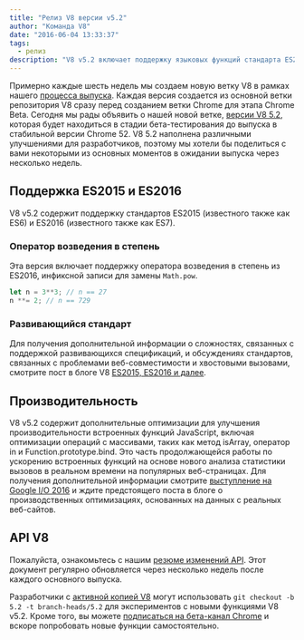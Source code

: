 ```yaml
---
title: "Релиз V8 версии v5.2"
author: "Команда V8"
date: "2016-06-04 13:33:37"
tags: 
  - релиз
description: "V8 v5.2 включает поддержку языковых функций стандарта ES2016."
---
```

Примерно каждые шесть недель мы создаем новую ветку V8 в рамках нашего [процесса выпуска](/docs/release-process). Каждая версия создается из основной ветки репозитория V8 сразу перед созданием ветки Chrome для этапа Chrome Beta. Сегодня мы рады объявить о нашей новой ветке, [версии V8 5.2](https://chromium.googlesource.com/v8/v8.git/+log/branch-heads/5.2), которая будет находиться в стадии бета-тестирования до выпуска в стабильной версии Chrome 52. V8 5.2 наполнена различными улучшениями для разработчиков, поэтому мы хотели бы поделиться с вами некоторыми из основных моментов в ожидании выпуска через несколько недель.

<!--truncate-->
## Поддержка ES2015 и ES2016

V8 v5.2 содержит поддержку стандартов ES2015 (известного также как ES6) и ES2016 (известного также как ES7).

### Оператор возведения в степень

Эта версия включает поддержку оператора возведения в степень из ES2016, инфиксной записи для замены `Math.pow`.

```js
let n = 3**3; // n == 27
n **= 2; // n == 729
```

### Развивающийся стандарт

Для получения дополнительной информации о сложностях, связанных с поддержкой развивающихся спецификаций, и обсуждениях стандартов, связанных с проблемами веб-совместимости и хвостовыми вызовами, смотрите пост в блоге V8 [ES2015, ES2016 и далее](/blog/modern-javascript).

## Производительность

V8 v5.2 содержит дополнительные оптимизации для улучшения производительности встроенных функций JavaScript, включая оптимизации операций с массивами, таких как метод isArray, оператор in и Function.prototype.bind. Это часть продолжающейся работы по ускорению встроенных функций на основе нового анализа статистики вызовов в реальном времени на популярных веб-страницах. Для получения дополнительной информации смотрите [выступление на Google I/O 2016](https://www.youtube.com/watch?v=N1swY14jiKc) и ждите предстоящего поста в блоге о производственных оптимизациях, основанных на данных с реальных веб-сайтов.

## API V8

Пожалуйста, ознакомьтесь с нашим [резюме изменений API](https://docs.google.com/document/d/1g8JFi8T_oAE_7uAri7Njtig7fKaPDfotU6huOa1alds/edit). Этот документ регулярно обновляется через несколько недель после каждого основного выпуска.

Разработчики с [активной копией V8](https://v8.dev/docs/source-code#using-git) могут использовать `git checkout -b 5.2 -t branch-heads/5.2` для экспериментов с новыми функциями V8 v5.2. Кроме того, вы можете [подписаться на бета-канал Chrome](https://www.google.com/chrome/browser/beta.html) и вскоре попробовать новые функции самостоятельно.
